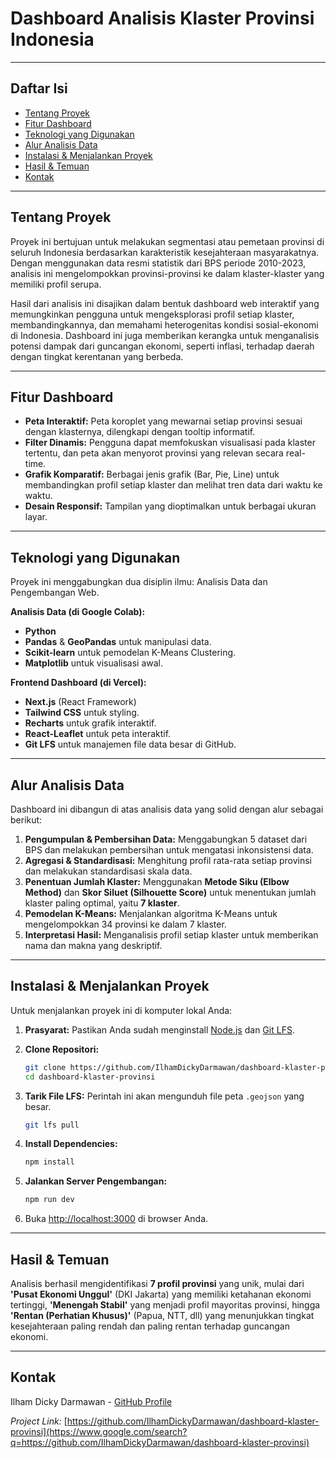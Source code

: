 # Dashboard Analisis Klaster Provinsi Indonesia
-----

## Daftar Isi

  * [Tentang Proyek](https://www.google.com/search?q=%23tentang-proyek)
  * [Fitur Dashboard](https://www.google.com/search?q=%23fitur-dashboard)
  * [Teknologi yang Digunakan](https://www.google.com/search?q=%23teknologi-yang-digunakan)
  * [Alur Analisis Data](https://www.google.com/search?q=%23alur-analisis-data)
  * [Instalasi & Menjalankan Proyek](https://www.google.com/search?q=%23instalasi--menjalankan-proyek)
  * [Hasil & Temuan](https://www.google.com/search?q=%23hasil--temuan)
  * [Kontak](https://www.google.com/search?q=%23kontak)

-----

## Tentang Proyek

Proyek ini bertujuan untuk melakukan segmentasi atau pemetaan provinsi di seluruh Indonesia berdasarkan karakteristik kesejahteraan masyarakatnya. Dengan menggunakan data resmi statistik dari BPS periode 2010-2023, analisis ini mengelompokkan provinsi-provinsi ke dalam klaster-klaster yang memiliki profil serupa.

Hasil dari analisis ini disajikan dalam bentuk dashboard web interaktif yang memungkinkan pengguna untuk mengeksplorasi profil setiap klaster, membandingkannya, dan memahami heterogenitas kondisi sosial-ekonomi di Indonesia. Dashboard ini juga memberikan kerangka untuk menganalisis potensi dampak dari guncangan ekonomi, seperti inflasi, terhadap daerah dengan tingkat kerentanan yang berbeda.

-----

## Fitur Dashboard

  * **Peta Interaktif:** Peta koroplet yang mewarnai setiap provinsi sesuai dengan klasternya, dilengkapi dengan tooltip informatif.
  * **Filter Dinamis:** Pengguna dapat memfokuskan visualisasi pada klaster tertentu, dan peta akan menyorot provinsi yang relevan secara real-time.
  * **Grafik Komparatif:** Berbagai jenis grafik (Bar, Pie, Line) untuk membandingkan profil setiap klaster dan melihat tren data dari waktu ke waktu.
  * **Desain Responsif:** Tampilan yang dioptimalkan untuk berbagai ukuran layar.

-----

## Teknologi yang Digunakan

Proyek ini menggabungkan dua disiplin ilmu: Analisis Data dan Pengembangan Web.

**Analisis Data (di Google Colab):**

  * **Python**
  * **Pandas** & **GeoPandas** untuk manipulasi data.
  * **Scikit-learn** untuk pemodelan K-Means Clustering.
  * **Matplotlib** untuk visualisasi awal.

**Frontend Dashboard (di Vercel):**

  * **Next.js** (React Framework)
  * **Tailwind CSS** untuk styling.
  * **Recharts** untuk grafik interaktif.
  * **React-Leaflet** untuk peta interaktif.
  * **Git LFS** untuk manajemen file data besar di GitHub.

-----

## Alur Analisis Data

Dashboard ini dibangun di atas analisis data yang solid dengan alur sebagai berikut:

1.  **Pengumpulan & Pembersihan Data:** Menggabungkan 5 dataset dari BPS dan melakukan pembersihan untuk mengatasi inkonsistensi data.
2.  **Agregasi & Standardisasi:** Menghitung profil rata-rata setiap provinsi dan melakukan standardisasi skala data.
3.  **Penentuan Jumlah Klaster:** Menggunakan **Metode Siku (Elbow Method)** dan **Skor Siluet (Silhouette Score)** untuk menentukan jumlah klaster paling optimal, yaitu **7 klaster**.
4.  **Pemodelan K-Means:** Menjalankan algoritma K-Means untuk mengelompokkan 34 provinsi ke dalam 7 klaster.
5.  **Interpretasi Hasil:** Menganalisis profil setiap klaster untuk memberikan nama dan makna yang deskriptif.

-----

## Instalasi & Menjalankan Proyek

Untuk menjalankan proyek ini di komputer lokal Anda:

1.  **Prasyarat:** Pastikan Anda sudah menginstall [Node.js](https://nodejs.org/en/) dan [Git LFS](https://git-lfs.com).

2.  **Clone Repositori:**

    ```bash
    git clone https://github.com/IlhamDickyDarmawan/dashboard-klaster-provinsi.git
    cd dashboard-klaster-provinsi
    ```

3.  **Tarik File LFS:**
    Perintah ini akan mengunduh file peta `.geojson` yang besar.

    ```bash
    git lfs pull
    ```

4.  **Install Dependencies:**

    ```bash
    npm install
    ```

5.  **Jalankan Server Pengembangan:**

    ```bash
    npm run dev
    ```

6.  Buka [http://localhost:3000](https://www.google.com/search?q=http://localhost:3000) di browser Anda.

-----

## Hasil & Temuan

Analisis berhasil mengidentifikasi **7 profil provinsi** yang unik, mulai dari **'Pusat Ekonomi Unggul'** (DKI Jakarta) yang memiliki ketahanan ekonomi tertinggi, **'Menengah Stabil'** yang menjadi profil mayoritas provinsi, hingga **'Rentan (Perhatian Khusus)'** (Papua, NTT, dll) yang menunjukkan tingkat kesejahteraan paling rendah dan paling rentan terhadap guncangan ekonomi.

-----

## Kontak

Ilham Dicky Darmawan - [GitHub Profile](https://www.google.com/search?q=https://github.com/IlhamDickyDarmawan)

*Project Link:* [https://github.com/IlhamDickyDarmawan/dashboard-klaster-provinsi](https://www.google.com/search?q=https://github.com/IlhamDickyDarmawan/dashboard-klaster-provinsi)